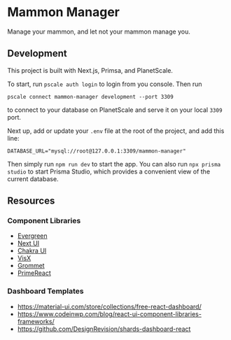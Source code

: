 # Mammon Manager

Manage your mammon, and let not your mammon manage you.

## Development

This project is built with Next.js, Primsa, and PlanetScale.

To start, run `pscale auth login` to login from you console. Then run

```pscale connect mammon-manager development --port 3309```

to connect to your database on PlanetScale and serve it on your local `3309` port.

Next up, add or update your `.env` file at the root of the project, and add this line:

```DATABASE_URL="mysql://root@127.0.0.1:3309/mammon-manager"```

Then simply run `npm run dev` to start the app. You can also run `npx prisma studio` to start Prisma Studio, which provides a convenient view of the current database.

## Resources

### Component Libraries
- [Evergreen](https://evergreen.segment.com/)
- [Next UI](https://nextui.org/)
- [Chakra UI](https://chakra-ui.com/)
- [VisX](https://airbnb.io/visx/)
- [Grommet](https://v2.grommet.io/)
- [PrimeReact](https://www.primefaces.org/primereact/)

### Dashboard Templates
- https://material-ui.com/store/collections/free-react-dashboard/
- https://www.codeinwp.com/blog/react-ui-component-libraries-frameworks/
- https://github.com/DesignRevision/shards-dashboard-react
